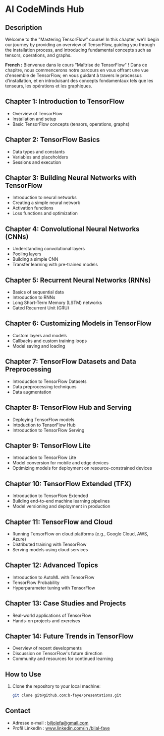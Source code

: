 # AI CodeMinds Hub

## Description

Welcome to the "Mastering TensorFlow" course! In this chapter, we'll begin our journey by providing an overview of TensorFlow, guiding you through the installation process, and introducing fundamental concepts such as tensors, operations, and graphs.

**French :** Bienvenue dans le cours "Maîtrise de TensorFlow" ! Dans ce chapitre, nous commencerons notre parcours en vous offrant une vue d'ensemble de TensorFlow, en vous guidant à travers le processus d'installation, et en introduisant des concepts fondamentaux tels que les tenseurs, les opérations et les graphiques.

## Chapter 1: Introduction to TensorFlow
- Overview of TensorFlow
- Installation and setup
- Basic TensorFlow concepts (tensors, operations, graphs)

## Chapter 2: TensorFlow Basics
- Data types and constants
- Variables and placeholders
- Sessions and execution

## Chapter 3: Building Neural Networks with TensorFlow
- Introduction to neural networks
- Creating a simple neural network
- Activation functions
- Loss functions and optimization

## Chapter 4: Convolutional Neural Networks (CNNs)
- Understanding convolutional layers
- Pooling layers
- Building a simple CNN
- Transfer learning with pre-trained models

## Chapter 5: Recurrent Neural Networks (RNNs)
- Basics of sequential data
- Introduction to RNNs
- Long Short-Term Memory (LSTM) networks
- Gated Recurrent Unit (GRU)

## Chapter 6: Customizing Models in TensorFlow
- Custom layers and models
- Callbacks and custom training loops
- Model saving and loading

## Chapter 7: TensorFlow Datasets and Data Preprocessing
- Introduction to TensorFlow Datasets
- Data preprocessing techniques
- Data augmentation

## Chapter 8: TensorFlow Hub and Serving
- Deploying TensorFlow models
- Intoduction to TensorFlow Hub
- Introduction to TensorFlow Serving

## Chapter 9: TensorFlow Lite
- Introduction to TensorFlow Lite
- Model conversion for mobile and edge devices
- Optimizing models for deployment on resource-constrained devices

## Chapter 10: TensorFlow Extended (TFX)
- Introduction to TensorFlow Extended
- Building end-to-end machine learning pipelines
- Model versioning and deployment in production

## Chapter 11: TensorFlow and Cloud
- Running TensorFlow on cloud platforms (e.g., Google Cloud, AWS, Azure)
- Distributed training with TensorFlow
- Serving models using cloud services

## Chapter 12: Advanced Topics
- Introduction to AutoML with TensorFlow
- TensorFlow Probability
- Hyperparameter tuning with TensorFlow

## Chapter 13: Case Studies and Projects
- Real-world applications of TensorFlow
- Hands-on projects and exercises

## Chapter 14: Future Trends in TensorFlow
- Overview of recent developments
- Discussion on TensorFlow's future direction
- Community and resources for continued learning

## How to Use

1. Clone the repository to your local machine:

   ```bash
   git clone git@github.com:b-faye/presentations.git

## Contact
* Adresse e-mail : [biljolefa@gmail.com](biljolefa@gmail.com)
* Profil LinkedIn : [www.linkedin.com/in /bilal-faye](www.linkedin.com/in/bilal-faye)
